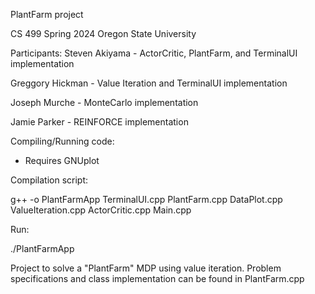 PlantFarm project

CS 499
Spring 2024
Oregon State University


Participants:
Steven Akiyama - ActorCritic, PlantFarm, and TerminalUI implementation

Greggory Hickman - Value Iteration and TerminalUI implementation

Joseph Murche - MonteCarlo implementation

Jamie Parker - REINFORCE implementation


Compiling/Running code:

- Requires GNUplot

Compilation script:

g++ -o PlantFarmApp TerminalUI.cpp PlantFarm.cpp DataPlot.cpp ValueIteration.cpp ActorCritic.cpp Main.cpp

Run:

./PlantFarmApp


Project to solve a "PlantFarm" MDP using value iteration.
Problem specifications and class implementation can be found in PlantFarm.cpp
